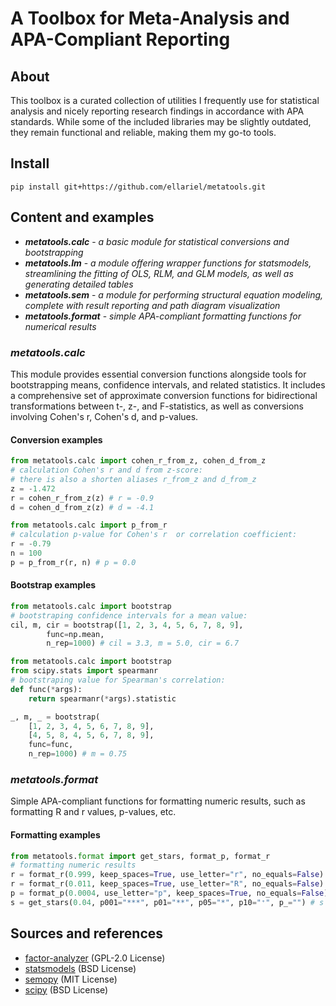 # A Toolbox for Meta-Analysis and APA-Compliant Reporting

## About
This toolbox is a curated collection of utilities I frequently use for statistical analysis and nicely reporting research findings in accordance with APA standards. While some of the included libraries may be slightly outdated, they remain functional and reliable, making them my go-to tools.

## Install
```shell
pip install git+https://github.com/ellariel/metatools.git
```

## Content and examples
* ***metatools.calc*** - *a basic module for statistical conversions and bootstrapping*
* ***metatools.lm*** - *a module offering wrapper functions for statsmodels, streamlining the fitting of OLS, RLM, and GLM models, as well as generating detailed tables*
* ***metatools.sem*** - *a module for performing structural equation modeling, complete with result reporting and path diagram visualization*
* ***metatools.format*** - *simple APA-compliant formatting functions for numerical results*

### *metatools.calc*

This module provides essential conversion functions alongside tools for bootstrapping means, confidence intervals, and related statistics. It includes a comprehensive set of approximate conversion functions for bidirectional transformations between t-, z-, and F-statistics, as well as conversions involving Cohen's r, Cohen's d, and p-values.

#### Conversion examples
```python
from metatools.calc import cohen_r_from_z, cohen_d_from_z
# calculation Cohen's r and d from z-score:
# there is also a shorten aliases r_from_z and d_from_z
z = -1.472
r = cohen_r_from_z(z) # r = -0.9
d = cohen_d_from_z(z) # d = -4.1
```

```python
from metatools.calc import p_from_r
# calculation p-value for Cohen's r  or correlation coefficient:
r = -0.79
n = 100
p = p_from_r(r, n) # p = 0.0
```

#### Bootstrap examples
```python
from metatools.calc import bootstrap
# bootstraping confidence intervals for a mean value:
cil, m, cir = bootstrap([1, 2, 3, 4, 5, 6, 7, 8, 9],
        func=np.mean,
        n_rep=1000) # cil = 3.3, m = 5.0, cir = 6.7
```

```python
from metatools.calc import bootstrap
from scipy.stats import spearmanr
# bootstraping value for Spearman's correlation:
def func(*args):
    return spearmanr(*args).statistic

_, m, _ = bootstrap(
    [1, 2, 3, 4, 5, 6, 7, 8, 9],
    [4, 5, 8, 4, 5, 6, 7, 8, 9],
    func=func,
    n_rep=1000) # m = 0.75
```


### *metatools.format*
Simple APA-compliant functions for formatting numeric results, such as formatting R and r values, p-values, etc.

#### Formatting examples
```python
from metatools.format import get_stars, format_p, format_r
# formatting numeric results
r = format_r(0.999, keep_spaces=True, use_letter="r", no_equals=False) # r = 'r = 1.'
r = format_r(0.011, keep_spaces=True, use_letter="R", no_equals=False) # r = 'R = .01'
p = format_p(0.0004, use_letter="p", keep_spaces=True, no_equals=False) # p = 'p < .001'
s = get_stars(0.04, p001="***", p01="**", p05="*", p10="⁺", p_="") # s = '*'
```


## Sources and references
* [factor-analyzer](https://pypi.org/project/factor-analyzer/) (GPL-2.0 License)
* [statsmodels](https://www.statsmodels.org/stable/) (BSD License)
* [semopy](https://pypi.org/project/semopy/) (MIT License)
* [scipy](https://pypi.org/project/scipy/) (BSD License)

